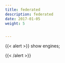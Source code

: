 ```yaml
---
title: federated
description: federated
date: 2017-01-05
weight: 5


---
```


{{< alert >}}
show engines;





{{< /alert >}}















